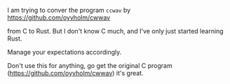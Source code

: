 I am trying to conver the program `ccwav` by  
https://github.com/oyvholm/cwwav

from C to Rust. But I don't know C much, and I've only just started learning Rust. 

Manage your expectations accordingly.

Don't use this for anything, go get the original C program (https://github.com/oyvholm/cwwav) it's great.